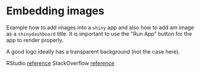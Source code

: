 # Embedding images

Example how to add images into a `shiny` app and also how to add am image as
a `shinydashboard` title. It is important to use the "Run App" button for the
app to render properly.

A good logo ideally has a transparent background (not the case here).

RStudio [reference](http://shiny.rstudio-staging.com/tutorial/written-tutorial/lesson2/)
StackOverflow [reference](https://stackoverflow.com/questions/36818144/image-doesnt-display-rshiny)
